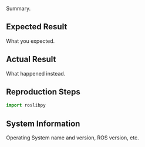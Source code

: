 Summary.

## Expected Result

What you expected.

## Actual Result

What happened instead.

## Reproduction Steps

```python
import roslibpy

```

## System Information

Operating System name and version, ROS version, etc.
